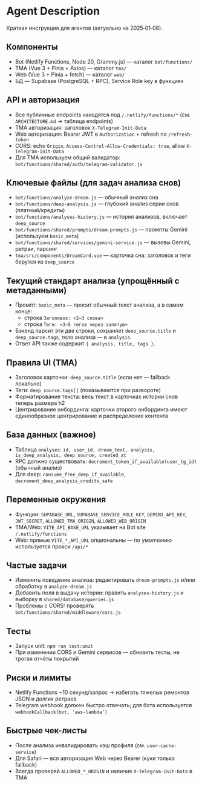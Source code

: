 # Agent Description

Краткая инструкция для агентов (актуально на 2025‑01‑08).

## Компоненты
- Bot (Netlify Functions, Node 20, Grammy.js) — каталог `bot/functions/`
- TMA (Vue 3 + Pinia + Axios) — каталог `tma/`
- Web (Vue 3 + Pinia + fetch) — каталог `web/`
- БД — Supabase (PostgreSQL + RPC), Service Role key в функциях

## API и авторизация
- Все публичные endpoints находятся под `/.netlify/functions/*` (см. `ARCHITECTURE.md` → таблица endpoints)
- TMA авторизация: заголовок `X-Telegram-Init-Data`
- Web авторизация: Bearer JWT в `Authorization` + refresh по `/refresh-token`
- CORS: echo `Origin`, `Access-Control-Allow-Credentials: true`, allow `X-Telegram-Init-Data`
 - Для TMA используем общий валидатор: `bot/functions/shared/auth/telegram-validator.js`

## Ключевые файлы (для задач анализа снов)
- `bot/functions/analyze-dream.js` — обычный анализ сна
- `bot/functions/deep-analysis.js` — глубокий анализ серии снов (платный/кредиты)
- `bot/functions/analyses-history.js` — история анализов, включает `deep_source`
- `bot/functions/shared/prompts/dream-prompts.js` — промпты Gemini (используем `basic_meta`)
- `bot/functions/shared/services/gemini-service.js` — вызовы Gemini, ретраи, парсинг
- `tma/src/components/DreamCard.vue` — карточка сна: заголовок и теги берутся из `deep_source`

## Текущий стандарт анализа (упрощённый с метаданными)
- Промпт: `basic_meta` — просит обычный текст анализа, а в самом конце:
  - строка `Заголовок: <2–3 слова>`
  - строка `Теги: <3–5 тегов через запятую>`
- Бэкенд парсит эти две строки, сохраняет `deep_source.title` и `deep_source.tags`, тело анализа — в `analysis`.
- Ответ API также содержит `{ analysis, title, tags }`.

## Правила UI (TMA)
- Заголовок карточки: `deep_source.title` (если нет — fallback локально)
- Теги: `deep_source.tags[]` (показываются при развороте)
- Форматирование текста: весь текст в карточках истории снов теперь размера h2
- Центрирование онбординга: карточки второго онбординга имеют единообразное центрирование и распределение контента

## База данных (важное)
- Таблица `analyses`: `id, user_id, dream_text, analysis, is_deep_analysis, deep_source, created_at`
- RPC должно существовать: `decrement_token_if_available(user_tg_id)` (обычный анализ)
- Для deep: `consume_free_deep_if_available`, `decrement_deep_analysis_credits_safe`

## Переменные окружения
- Функции: `SUPABASE_URL`, `SUPABASE_SERVICE_ROLE_KEY`, `GEMINI_API_KEY`, `JWT_SECRET`, `ALLOWED_TMA_ORIGIN`, `ALLOWED_WEB_ORIGIN`
- TMA/Web: `VITE_API_BASE_URL` указывает на Bot site `/.netlify/functions`
- Web: прямые `VITE_*_API_URL` опциональны — по умолчанию используется прокси `/api/*`

## Частые задачи
- Изменить поведение анализа: редактировать `dream-prompts.js` и/или обработку в `analyze-dream.js`
- Добавить поля в выдачу истории: править `analyses-history.js` и выборку в `shared/database/queries.js`
- Проблемы с CORS: проверять `bot/functions/shared/middleware/cors.js`

## Тесты
- Запуск unit: `npm run test:unit`
- При изменении CORS и Gemini сервисов — обновить тесты, не трогая отчёты покрытий

## Риски и лимиты
- Netlify Functions ~10 секунд/запрос → избегать тяжелых ремонтов JSON и долгих ретраев
- Telegram webhook должен быстро отвечать; для бота используется `webhookCallback(bot, 'aws-lambda')`

## Быстрые чек-листы
- После анализа инвалидировать кэш профиля (см. `user-cache-service`)
- Для Safari — вся авторизация Web через Bearer (куки только fallback)
- Всегда проверяй `ALLOWED_*_ORIGIN` и наличие `X-Telegram-Init-Data` в TMA


